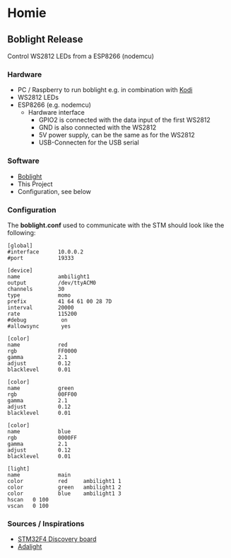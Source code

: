 # Homie

## Boblight Release

Control WS2812 LEDs from a  ESP8266 (nodemcu)

### Hardware

* PC / Raspberry to run boblight e.g. in combination with [Kodi](kodi.tv)
* WS2812 LEDs
* ESP8266 (e.g. nodemcu)
  * Hardware interface
    * GPIO2 is connected with the data input of the first WS2812
    * GND is also connected with the WS2812
    * 5V power supply, can be the same as for the WS2812
    * USB-Connecten for the USB serial

### Software

* [Boblight](https://code.google.com/p/boblight/)
* This Project
* Configuration, see below

### Configuration
The **boblight.conf** used to communicate with the STM should look like the following:
```
[global]
#interface      10.0.0.2
#port           19333

[device]
name            ambilight1
output          /dev/ttyACM0
channels        30
type            momo
prefix          41 64 61 00 28 7D
interval        20000
rate            115200
#debug           on
#allowsync       yes

[color]
name            red
rgb             FF0000
gamma           2.1
adjust          0.12
blacklevel      0.01

[color]
name            green
rgb             00FF00
gamma           2.1
adjust          0.12
blacklevel      0.01

[color]
name            blue
rgb             0000FF
gamma           2.1
adjust          0.12
blacklevel      0.01

[light]
name            main
color           red     ambilight1 1
color           green   ambilight1 2
color           blue    ambilight1 3
hscan   0 100
vscan   0 100
```

### Sources / Inspirations
* [STM32F4 Discovery board](https://github.com/0110/STMboblight)
* [Adalight](https://github.com/adafruit/Adalight/blob/master/Arduino/LEDstream_LPD8806/LEDstream_LPD8806.pde)

